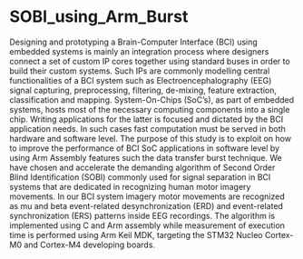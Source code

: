 # SOBI_using_Arm_Burst
Designing and prototyping a Brain-Computer Interface (BCI) using embedded systems is mainly an
integration process where designers connect a set of custom IP cores together using standard buses in
order to build their custom systems. Such IPs are commonly modelling central functionalities of a BCI
system such as Electroencephalography (EEG) signal capturing, preprocessing, filtering, de-mixing, feature
extraction, classification and mapping.
System-On-Chips (SoC’s), as part of embedded systems, hosts most of the necessary computing
components into a single chip. Writing applications for the latter is focused and dictated by the BCI
application needs. In such cases fast computation must be served in both hardware and software level.
The purpose of this study is to exploit on how to improve the performance of BCI SoC applications in
software level by using Arm Assembly features such the data transfer burst technique. We have chosen
and accelerate the demanding algorithm of Second Order Blind Identification (SOBI) commonly used for
signal separation in BCI systems that are dedicated in recognizing human motor imagery movements. In
our BCI system imagery motor movements are recognized as mu and beta event-related
desynchronization (ERD) and event-related synchronization (ERS) patterns inside EEG recordings. The
algorithm is implemented using C and Arm assembly while measurement of execution time is performed
using Arm Keil MDK, targeting the STM32 Nucleo Cortex-M0 and Cortex-M4 developing boards.

